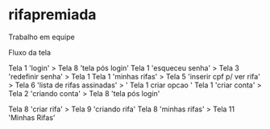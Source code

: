 # rifapremiada
Trabalho em equipe

Fluxo da tela

Tela 1 'login' > Tela 8 'tela pós login'
Tela 1 'esqueceu senha' > Tela 3 'redefinir senha' > Tela 1 
Tela 1 'minhas rifas' > Tela 5 'inserir cpf p/ ver rifa' > Tela 6 'lista de rifas assinadas' > ' Tela 1 criar opcao '
Tela 1 'criar conta' > Tela 2 'criando conta' > Tela 8 'tela pós login'

Tela 8 'criar rifa' > Tela 9 'criando rifa'
Tela 8 'minhas rifas' > Tela 11 'Minhas Rifas'
